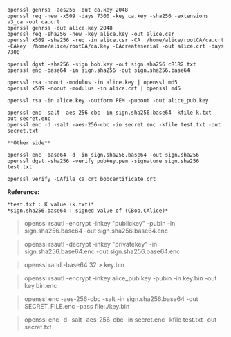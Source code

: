 ```
openssl genrsa -aes256 -out ca.key 2048
openssl req -new -x509 -days 7300 -key ca.key -sha256 -extensions v3_ca -out ca.crt
openssl genrsa -out alice.key 2048
openssl req -sha256 -new -key alice.key -out alice.csr
openssl x509 -sha256 -req -in alice.csr -CA  /home/alice/rootCA/ca.crt -CAkey  /home/alice/rootCA/ca.key -CAcreateserial -out alice.crt -days 7300

openssl dgst -sha256 -sign bob.key -out sign.sha256 cR1R2.txt
openssl enc -base64 -in sign.sha256 -out sign.sha256.base64

openssl rsa -noout -modulus -in alice.key | openssl md5
openssl x509 -noout -modulus -in alice.crt | openssl md5

openssl rsa -in alice.key -outform PEM -pubout -out alice_pub.key

openssl enc -salt -aes-256-cbc -in sign.sha256.base64 -kfile k.txt -out secret.enc
openssl enc -d -salt -aes-256-cbc -in secret.enc -kfile test.txt -out secret.txt

**Other side**

openssl enc -base64 -d -in sign.sha256.base64 -out sign.sha256
openssl dgst -sha256 -verify pubkey.pem -signature sign.sha256 test.txt

openssl verify -CAfile ca.crt bobcertificate.crt
```

**Reference:**

```
*test.txt : K value (k.txt)*
*sign.sha256.base64 : signed value of (CBob,CAlice)*
```

> openssl rsautl -encrypt -inkey "publickey" -pubin -in sign.sha256.base64 -out sign.sha256.base64.enc

> openssl rsautl -decrypt -inkey "privatekey" -in sign.sha256.base64.enc -out sign.sha256.base64.enc

>openssl rand -base64 32 > key.bin

>openssl rsautl -encrypt -inkey alice_pub.key -pubin -in key.bin -out key.bin.enc

>openssl enc -aes-256-cbc -salt -in sign.sha256.base64 -out SECRET_FILE.enc -pass file:./key.bin

>openssl enc -d -salt -aes-256-cbc -in secret.enc -kfile test.txt -out secret.txt

